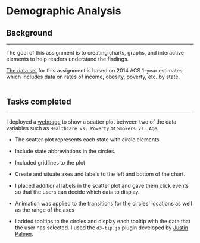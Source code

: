 # Demographic Analysis 

## Background
- - -
The goal of this assignment is to creating charts, graphs, and interactive elements to help readers understand the findings.

[The data set](assets/data/data.csv) for this assignment is based on 2014 ACS 1-year estimates which includes data on rates of income, obesity, poverty, etc. by state.
<br>
<br>
## Tasks completed
- - -
I deployed a [webpage](https://realdreammaker.github.io/D3-challenge/) to show a scatter plot between two of the data variables such as `Healthcare vs. Poverty` or `Smokers vs. Age`.

* The scatter plot represents each state with circle elements.
    
* Include state abbreviations in the circles.

* Included gridlines to the plot

* Create and situate axes and labels to the left and bottom of the chart.

* I placed additional labels in the scatter plot and gave them click events so that the users can decide which data to display. 

* Animation was applied to the transitions for the circles' locations as well as the range of the axes

* I added tooltips to the circles and display each tooltip with the data that the user has selected. I used the `d3-tip.js` plugin developed by [Justin Palmer](https://github.com/Caged).





